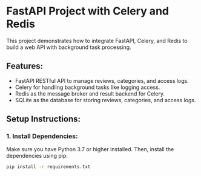 # FastAPI Project with Celery and Redis

This project demonstrates how to integrate FastAPI, Celery, and Redis to build a web API with background task processing.

## Features:
- FastAPI RESTful API to manage reviews, categories, and access logs.
- Celery for handling background tasks like logging access.
- Redis as the message broker and result backend for Celery.
- SQLite as the database for storing reviews, categories, and access logs.

## Setup Instructions:

### 1. Install Dependencies:
Make sure you have Python 3.7 or higher installed. Then, install the dependencies using pip:

```bash
pip install -r requirements.txt
